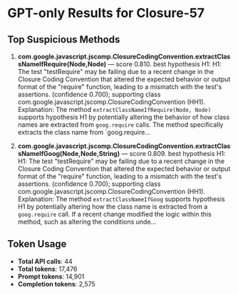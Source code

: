 # GPT-only Results for Closure-57

## Top Suspicious Methods

1. **com.google.javascript.jscomp.ClosureCodingConvention.extractClassNameIfRequire(Node,Node)** — score 0.810. best hypothesis H1: H1: The test "testRequire" may be failing due to a recent change in the Closure Coding Convention that altered the expected behavior or output format of the "require" function, leading to a mismatch with the test's assertions. (confidence 0.700); supporting class com.google.javascript.jscomp.ClosureCodingConvention (HH1).
    Explanation: The method `extractClassNameIfRequire(Node, Node)` supports hypothesis H1 by potentially altering the behavior of how class names are extracted from `goog.require` calls. The method specifically extracts the class name from `goog.require...

2. **com.google.javascript.jscomp.ClosureCodingConvention.extractClassNameIfGoog(Node,Node,String)** — score 0.809. best hypothesis H1: H1: The test "testRequire" may be failing due to a recent change in the Closure Coding Convention that altered the expected behavior or output format of the "require" function, leading to a mismatch with the test's assertions. (confidence 0.700); supporting class com.google.javascript.jscomp.ClosureCodingConvention (HH1).
    Explanation: The method `extractClassNameIfGoog` supports hypothesis H1 by potentially altering how the class name is extracted from a `goog.require` call. If a recent change modified the logic within this method, such as altering the conditions unde...


## Token Usage

- **Total API calls**: 44
- **Total tokens**: 17,476
- **Prompt tokens**: 14,901
- **Completion tokens**: 2,575

